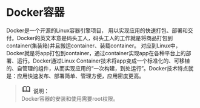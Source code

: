 # Docker容器

Docker是一个开源的Linux容器引擎项目， 用以实现应用的快速打包、部署和交付。Docker的英文本意是码头工人，码头工人的工作就是将商品打包到container\(集装箱\)并且搬运container、装载container。 对应到Linux中，Docker就是将app打包到container，通过container实现app在各种平台上的部署、运行。Docker通过Linux Container技术将app变成一个标准化的、可移植的、自管理的组件，从而实现应用的“一次构建，到处运行”。Docker技术特点就是：应用快速发布、部署简单、管理方便，应用密度更高。

>![](./public_sys-resources/icon-note.gif) **说明：**   
>Docker容器的安装和使用需要root权限。



